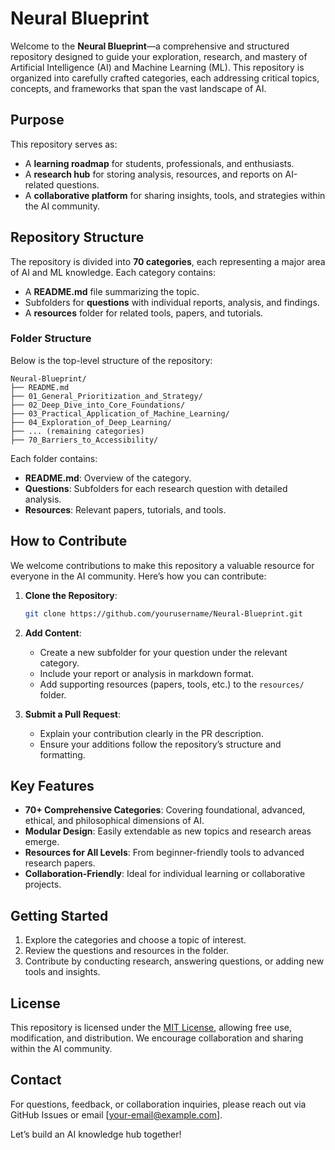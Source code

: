 # Neural Blueprint

Welcome to the **Neural Blueprint**—a comprehensive and structured repository designed to guide your exploration, research, and mastery of Artificial Intelligence (AI) and Machine Learning (ML). This repository is organized into carefully crafted categories, each addressing critical topics, concepts, and frameworks that span the vast landscape of AI.

## **Purpose**
This repository serves as:
- A **learning roadmap** for students, professionals, and enthusiasts.
- A **research hub** for storing analysis, resources, and reports on AI-related questions.
- A **collaborative platform** for sharing insights, tools, and strategies within the AI community.

## **Repository Structure**
The repository is divided into **70 categories**, each representing a major area of AI and ML knowledge. Each category contains:
- A **README.md** file summarizing the topic.
- Subfolders for **questions** with individual reports, analysis, and findings.
- A **resources** folder for related tools, papers, and tutorials.

### **Folder Structure**
Below is the top-level structure of the repository:

```plaintext
Neural-Blueprint/
├── README.md
├── 01_General_Prioritization_and_Strategy/
├── 02_Deep_Dive_into_Core_Foundations/
├── 03_Practical_Application_of_Machine_Learning/
├── 04_Exploration_of_Deep_Learning/
├── ... (remaining categories)
├── 70_Barriers_to_Accessibility/
```

Each folder contains:
- **README.md**: Overview of the category.
- **Questions**: Subfolders for each research question with detailed analysis.
- **Resources**: Relevant papers, tutorials, and tools.

## **How to Contribute**
We welcome contributions to make this repository a valuable resource for everyone in the AI community. Here’s how you can contribute:

1. **Clone the Repository**:
   ```bash
   git clone https://github.com/yourusername/Neural-Blueprint.git
   ```

2. **Add Content**:
   - Create a new subfolder for your question under the relevant category.
   - Include your report or analysis in markdown format.
   - Add supporting resources (papers, tools, etc.) to the `resources/` folder.

3. **Submit a Pull Request**:
   - Explain your contribution clearly in the PR description.
   - Ensure your additions follow the repository’s structure and formatting.

## **Key Features**
- **70+ Comprehensive Categories**: Covering foundational, advanced, ethical, and philosophical dimensions of AI.
- **Modular Design**: Easily extendable as new topics and research areas emerge.
- **Resources for All Levels**: From beginner-friendly tools to advanced research papers.
- **Collaboration-Friendly**: Ideal for individual learning or collaborative projects.

## **Getting Started**
1. Explore the categories and choose a topic of interest.
2. Review the questions and resources in the folder.
3. Contribute by conducting research, answering questions, or adding new tools and insights.

## **License**
This repository is licensed under the [MIT License](LICENSE), allowing free use, modification, and distribution. We encourage collaboration and sharing within the AI community.

## **Contact**
For questions, feedback, or collaboration inquiries, please reach out via GitHub Issues or email [your-email@example.com].

Let’s build an AI knowledge hub together!
